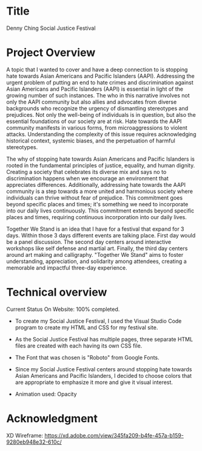 # Title
Denny Ching Social Justice Festival

# Project Overview

A topic that I wanted to cover and have a deep connection to is stopping hate towards Asian Americans and Pacific Islanders (AAPI).
Addressing the urgent problem of putting an end to hate crimes and discrimination against Asian Americans and Pacific Islanders (AAPI) is essential in light of the growing number of such instances. The who in this narrative involves not only the AAPI community but also allies and advocates from diverse backgrounds who recognize the urgency of dismantling stereotypes and prejudices. Not only the well-being of individuals is in question, but also the essential foundations of our society are at risk. Hate towards the AAPI community manifests in various forms, from microaggressions to violent attacks. Understanding the complexity of this issue requires acknowledging historical context, systemic biases, and the perpetuation of harmful stereotypes.

The why of stopping hate towards Asian Americans and Pacific Islanders is rooted in the fundamental principles of justice, equality, and human dignity. Creating a society that celebrates its diverse mix and says no to discrimination happens when we encourage an environment that appreciates differences. Additionally, addressing hate towards the AAPI community is a step towards a more united and harmonious society where individuals can thrive without fear of prejudice. This commitment goes beyond specific places and times; it's something we need to incorporate into our daily lives continuously. This commitment extends beyond specific places and times, requiring continuous incorporation into our daily lives.

Together We Stand is an idea that I have for a festival that expand for 3 days. Within those 3 days different events are talking place. First day would be a panel discussion. The second day centers around interactive workshops like self defense and martial art. Finally, the third day centers around art making and calligraphy. "Together We Stand" aims to foster understanding, appreciation, and solidarity among attendees, creating a memorable and impactful three-day experience.



# Technical overview
Current Status On Website: 100% completed.
- To create my Social Justice Festival, I used the Visual Studio Code
program to create my HTML and CSS for my festival site.
- As the Social Justice Festival has multiple pages, three separate HTML files are created with each having its own CSS file.
- The Font that was chosen is "Roboto" from Google Fonts.
- Since my Social Justice Festival centers around stopping hate towards Asian Americans and Pacific Islanders, I decided to choose colors that are appropriate to emphasize it more and give it visual interest.

- Animation used: Opacity
# Acknowledgment
XD Wireframe: https://xd.adobe.com/view/345fa209-b4fe-457a-b159-9280eb948e32-610c/